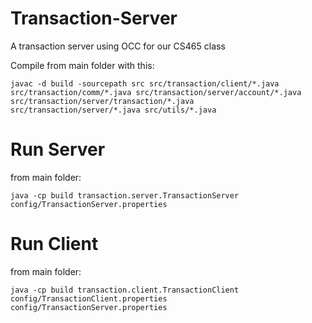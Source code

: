# Transaction-Server
A transaction server using OCC for our CS465 class


Compile from main folder with this:

```javac -d build -sourcepath src src/transaction/client/*.java src/transaction/comm/*.java src/transaction/server/account/*.java src/transaction/server/transaction/*.java src/transaction/server/*.java src/utils/*.java```

# Run Server

from main folder:

```java -cp build transaction.server.TransactionServer config/TransactionServer.properties```

# Run Client

from main folder:

```java -cp build transaction.client.TransactionClient config/TransactionClient.properties config/TransactionServer.properties```